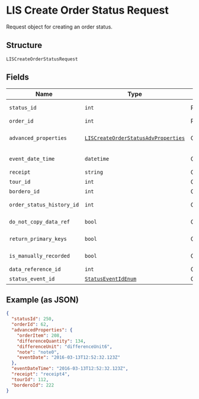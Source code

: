 
# LIS Create Order Status Request

Request object for creating an order status.

## Structure

`LISCreateOrderStatusRequest`

## Fields

| Name | Type | Tags | Description |
|  --- | --- | --- | --- |
| `status_id` | `int` | Required | The identifier of order status which should be created. |
| `order_id` | `int` | Required | The identifier of affected order. |
| `advanced_properties` | [`LISCreateOrderStatusAdvProperties`](../../doc/models/lis-create-order-status-adv-properties.md) | Optional | The LISOrderStatusEntityAdvProperties data contract. |
| `event_date_time` | `datetime` | Optional | The date and time when given status is occured. |
| `receipt` | `string` | Optional | The receipt of given status. |
| `tour_id` | `int` | Optional | The tour id of given status. |
| `bordero_id` | `int` | Optional | The bordero id of given status. |
| `order_status_history_id` | `int` | Optional | The OrderStatusHistoryId id of given status. |
| `do_not_copy_data_ref` | `bool` | Optional | Describes if copying the data reference of given status is allowd. |
| `return_primary_keys` | `bool` | Optional | Describes if primary keys of givenstatus should be returned. |
| `is_manually_recorded` | `bool` | Optional | Describes if givenstatus is manually recorded. |
| `data_reference_id` | `int` | Optional | Gets or sets DataReferenceId. |
| `status_event_id` | [`StatusEventIdEnum`](../../doc/models/status-event-id-enum.md) | Optional | Event Id of given status. |

## Example (as JSON)

```json
{
  "statusId": 250,
  "orderId": 62,
  "advancedProperties": {
    "orderItem": 208,
    "differenceQuantity": 134,
    "differenceUnit": "differenceUnit6",
    "note": "note0",
    "eventDate": "2016-03-13T12:52:32.123Z"
  },
  "eventDateTime": "2016-03-13T12:52:32.123Z",
  "receipt": "receipt4",
  "tourId": 112,
  "borderoId": 222
}
```

